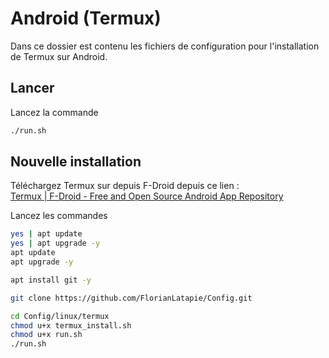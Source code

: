 # Android (Termux)

Dans ce dossier est contenu les fichiers de configuration pour l'installation de Termux sur Android.

## Lancer

Lancez la commande

```sh
./run.sh 
```

## Nouvelle installation

Téléchargez Termux sur depuis F-Droid depuis ce lien :  
[Termux | F-Droid - Free and Open Source Android App Repository](https://f-droid.org/packages/com.termux/)

Lancez les commandes

```sh
yes | apt update
yes | apt upgrade -y
apt update
apt upgrade -y
```


```sh
apt install git -y
```


```sh
git clone https://github.com/FlorianLatapie/Config.git
```

```sh
cd Config/linux/termux
chmod u+x termux_install.sh
chmod u+x run.sh
./run.sh
```
